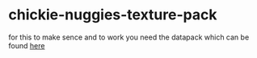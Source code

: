 # chickie-nuggies-texture-pack

for this to make sence and to work you need the datapack which can be found [here](https://github.com/TIBTHINK/minecraft-datapack-nuggies "the datapack")

